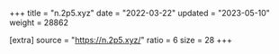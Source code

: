 +++
title = "n.2p5.xyz"
date = "2022-03-22"
updated = "2023-05-10"
weight = 28862

[extra]
source = "https://n.2p5.xyz/"
ratio = 6
size = 28
+++
